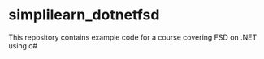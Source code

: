 # simplilearn_dotnetfsd
This repository contains example code for a course covering FSD on .NET using c#
